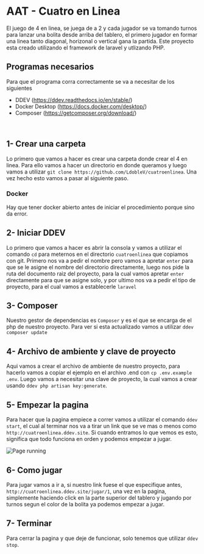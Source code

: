 # AAT - Cuatro en Linea

El juego de 4 en linea, se juega de a 2 y cada jugador se va tomando turnos para lanzar una bolita desde arriba del tablero, el primero jugador en formar una linea tanto diagonal, horizonal o vertical gana la partida. Este proyecto esta creado utilizando el framework de laravel y utlizando PHP.


## Programas necesarios
Para que el programa corra correctamente se va a necesitar de los siguientes 
- DDEV (https://ddev.readthedocs.io/en/stable/)
- Docker Desktop (https://docs.docker.com/desktop/)
- Composer (https://getcomposer.org/download/)

<br/>



## 1- Crear una carpeta
Lo primero que vamos a hacer es crear una carpeta donde crear el 4 en linea. Para ello vamos a hacer un directorio en donde queramos y luego vamos a utilizar ``git clone https://github.com/LdobleV/cuatroenlinea``. Una vez hecho esto vamos a pasar al siguiente paso.

### Docker
Hay que tener docker abierto antes de iniciar el procedimiento porque sino da error.

## 2- Iniciar DDEV
Lo primero que vamos a hacer es abrir la consola y vamos a utilizar el comando ``cd`` para meternos en el directorio ``cuatroenlinea`` que copiamos con git.
Primero nos va a pedir el nombre pero vamos a apretar ``enter`` para que se le asigne el nombre del directorio directamente, luego nos pide la ruta del documento raìz del proyecto, para la cual vamos apretar ``enter`` directamente para que se asigne solo, y por ultimo nos va a pedir el tipo de proyecto, para el cual vamos a establecerle ``laravel``

## 3- Composer
Nuestro gestor de dependencias es ``Composer`` y es el que se encarga de el php de nuestro proyecto. Para ver si esta actualizado vamos a utilizar ``ddev composer update``

## 4- Archivo de ambiente y clave de proyecto
Aqui vamos a crear  el archivo de ambiente de nuestro proyecto, para hacerlo vamos a copiar el ejemplo en el archivo .end con ``cp .env.example .env``. Luego vamos a necesitar una clave de proyecto, la cual vamos a crear usando ``ddev php artisan key:generate``.

## 5- Empezar la pagina
Para hacer que la pagina empiece a correr vamos a utilizar el comando ``ddev start``, el cual al terminar nos va a tirar un link que se ve mas o menos como ``http://cuatroenlinea.ddev.site``. Si cuando entramos lo que vemos es esto, significa que todo funciona en orden y podemos empezar a jugar.

![Page running](https://user-images.githubusercontent.com/80189792/174674690-888302f9-bce6-4e34-aaaa-5248d503fa43.png)

## 6- Como jugar
Para jugar vamos a ir a, si nuestro link fuese el que especifique antes, ``http://cuatroenlinea.ddev.site/jugar/1``, una vez en la pagina, simplemente haciendo click en la parte superior del tablero y jugando por turnos segun el color de la bolita ya podemos empezar a jugar.

## 7- Terminar
Para cerrar la pagina y que deje de funcionar, solo tenemos que utilizar ``ddev stop``.
